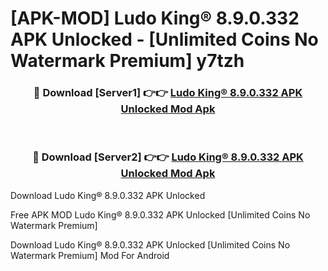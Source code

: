 # [APK-MOD] Ludo King® 8.9.0.332 APK Unlocked - [Unlimited Coins No Watermark Premium] y7tzh



<div align="center">
<h3>🔴 Download [Server1] 👉👉 <a href="https://momento.my/?title=Ludo_King®_8.9.0.332_APK_Unlocked">Ludo King® 8.9.0.332 APK Unlocked Mod Apk</a></h3><br>

<h3>🔴 Download [Server2] 👉👉 <a href="https://momento.my/?title=Ludo_King®_8.9.0.332_APK_Unlocked">Ludo King® 8.9.0.332 APK Unlocked Mod Apk</a></h3>
</div>



Download Ludo King® 8.9.0.332 APK Unlocked 

Free APK MOD Ludo King® 8.9.0.332 APK Unlocked [Unlimited Coins No Watermark Premium]

Download Ludo King® 8.9.0.332 APK Unlocked [Unlimited Coins No Watermark Premium] Mod For Android
